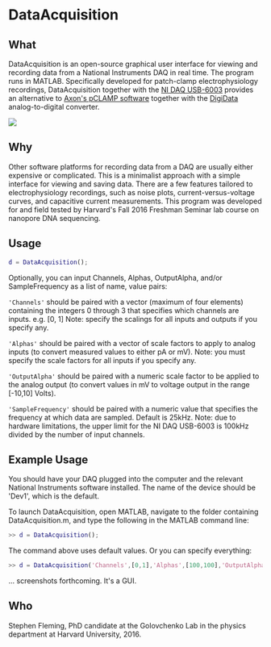 DataAcquisition
=======

## What

DataAcquisition is an open-source graphical user interface for viewing and recording data from a National Instruments DAQ in real time.  The program runs in MATLAB.  Specifically developed for patch-clamp electrophysiology recordings, DataAcquisition together with the [NI DAQ USB-6003](http://www.ni.com/en-us/support/model.usb-6003.html) provides an alternative to [Axon's pCLAMP software](https://www.moleculardevices.com/systems/axon-conventional-patch-clamp/pclamp-11-software-suite) together with the [DigiData](https://www.moleculardevices.com/systems/conventional-patch-clamp/digidata-1550-digitizer) analog-to-digital converter.

![](http://s7d5.scene7.com/is/image/ni/04231404?$ni-card-md$)


## Why

Other software platforms for recording data from a DAQ are usually either expensive or complicated.  This is a minimalist approach with a simple interface for viewing and saving data.  There are a few features tailored to electrophysiology recordings, such as noise plots, current-versus-voltage curves, and capacitive current measurements.  This program was developed for and field tested by Harvard's Fall 2016 Freshman Seminar lab course on nanopore DNA sequencing.


## Usage

```matlab
d = DataAcquisition();
```

Optionally, you can input Channels, Alphas, OutputAlpha, and/or SampleFrequency as a list of name, value pairs:

```'Channels'``` should be paired with a vector (maximum of four elements) containing the integers 0 through 3 that specifies which channels are inputs. 
	e.g. [0, 1]
	Note: specify the scalings for all inputs and outputs if you specify any.

```'Alphas'``` should be paired with a vector of scale factors to apply to analog inputs (to convert measured values to either pA or mV).
	Note: you must specify the scale factors for all inputs if you specify any.
  
```'OutputAlpha'``` should be paired with a numeric scale factor to be applied to the analog output (to convert values in mV to voltage output in the range [-10,10] Volts).

```'SampleFrequency'``` should be paired with a numeric value that specifies the frequency at which data are sampled.  Default is 25kHz.
  Note: due to hardware limitations, the upper limit for the NI DAQ USB-6003 is 100kHz divided by the number of input channels.


## Example Usage

You should have your DAQ plugged into the computer and the relevant National Instruments software installed.  The name of the device should be 'Dev1', which is the default.

To launch DataAcquisition, open MATLAB, navigate to the folder containing DataAcquisition.m, and type the following in the MATLAB command line:

```matlab
>> d = DataAcquisition();
```

The command above uses default values.  Or you can specify everything:

```matlab
>> d = DataAcquisition('Channels',[0,1],'Alphas',[100,100],'OutputAlpha',10,'SampleFrequency',25000);
```

... screenshots forthcoming.  It's a GUI.


## Who

Stephen Fleming, PhD candidate at the Golovchenko Lab in the physics department at Harvard University, 2016.
